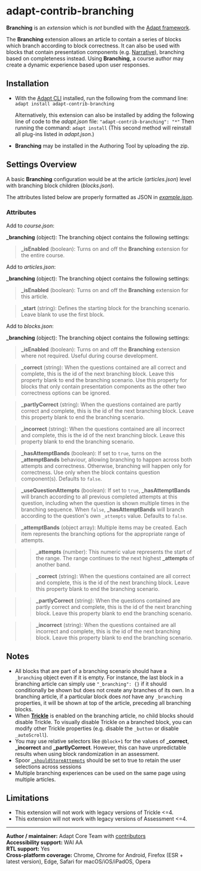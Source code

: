 # adapt-contrib-branching

**Branching** is an *extension* which is *not* bundled with the [Adapt framework](https://github.com/adaptlearning/adapt_framework).

The **Branching** extension allows an article to contain a series of blocks which branch according to block correctness. It can also be used with blocks that contain presentation components (e.g. [Narrative](https://github.com/adaptlearning/adapt-contrib-narrative)), branching based on completeness instead. Using **Branching**, a course author may create a dynamic experience based upon user responses.

## Installation

* With the [Adapt CLI](https://github.com/adaptlearning/adapt-cli) installed, run the following from the command line:
`adapt install adapt-contrib-branching`

    Alternatively, this extension can also be installed by adding the following line of code to the *adapt.json* file:
    `"adapt-contrib-branching": "*"`
    Then running the command:
    `adapt install`
    (This second method will reinstall all plug-ins listed in *adapt.json*.)

* **Branching** may be installed in the Authoring Tool by uploading the zip.

## Settings Overview

A basic **Branching** configuration would be at the article (*articles.json*) level with branching block children (*blocks.json*).

The attributes listed below are properly formatted as JSON in [*example.json*](https://github.com/adaptlearning/adapt-contrib-branching/blob/master/example.json).

### Attributes

Add to *course.json*:

**\_branching** (object): The branching object contains the following settings:

>**\_isEnabled** (boolean): Turns on and off the **Branching** extension for the entire course.

Add to *articles.json*:

**\_branching** (object): The branching object contains the following settings:

>**\_isEnabled** (boolean): Turns on and off the **Branching** extension for this article.

>**\_start** (string): Defines the starting block for the branching scenario. Leave blank to use the first block.

Add to *blocks.json*:

**\_branching** (object): The branching object contains the following settings:

>**\_isEnabled** (boolean): Turns on and off the **Branching** extension where not required. Useful during course development.

>**\_correct** (string): When the questions contained are all correct and complete, this is the id of the next branching block. Leave this property blank to end the branching scenario. Use this property for blocks that only contain presentation components as the other two correctness options can be ignored.

>**\_partlyCorrect** (string): When the questions contained are partly correct and complete, this is the id of the next branching block. Leave this property blank to end the branching scenario. 

>**\_incorrect** (string): When the questions contained are all incorrect and complete, this is the id of the next branching block. Leave this property blank to end the branching scenario. 

>**\_hasAttemptBands** (boolean): If set to `true`, turns on the **\_attemptBands** behaviour, allowing branching to happen across both attempts and correctness. Otherwise, branching will happen only for correctness. Use only when the block contains question component(s). Defaults to `false`.

>**\_useQuestionAttempts** (boolean): If set to `true`, **\_hasAttemptBands** will branch according to all previous completed attempts at this question, including when the question is shown multiple times in the branching sequence. When `false`, **\_hasAttemptBands** will branch according to the question's own `_attempts` value. Defaults to `false`.

>**\_attemptBands** (object array): Multiple items may be created. Each item represents the branching options for the appropriate range of attempts.

>>**\_attempts** (number): This numeric value represents the start of the range. The range continues to the next highest **\_attempts** of another band.

>>**\_correct** (string): When the questions contained are all correct and complete, this is the id of the next branching block. Leave this property blank to end the branching scenario. 

>>**\_partlyCorrect** (string): When the questions contained are partly correct and complete, this is the id of the next branching block. Leave this property blank to end the branching scenario. 

>>**\_incorrect** (string): When the questions contained are all incorrect and complete, this is the id of the next branching block. Leave this property blank to end the branching scenario. 

## Notes

* All blocks that are part of a branching scenario should have a `_branching` object even if it is empty. For instance, the last block in a branching article can simply use `"_branching": {}` if it should conditionally be shown but does not create any branches of its own. In a branching article, if a particular block does *not* have any `_branching` properties, it will be shown at top of the article, preceding all branching blocks.
* When [**Trickle**](https://github.com/adaptlearning/adapt-contrib-trickle) is enabled on the branching article, no child blocks should disable Trickle. To visually disable Trickle on a branched block, you can modify other Trickle properties (e.g. disable the `_button` or disable `_autoScroll`).
* You may use relative selectors like `@block+1` for the values of **\_correct**, **\_incorrect** and **\_partlyCorrect**. However, this can have unpredictable results when using block randomization in an assessment.
* Spoor [`_shouldStoreAttempts`](https://github.com/adaptlearning/adapt-contrib-spoor#_shouldstoreattempts-boolean) should be set to true to retain the user selections across sessions
* Multiple branching experiences can be used on the same page using multiple articles.

## Limitations

* This extension will not work with legacy versions of Trickle <=4.
* This extension will not work with legacy versions of Assessment <=4.

----------------------------

**Author / maintainer:** Adapt Core Team with [contributors](https://github.com/adaptlearning/adapt-contrib-trickle/graphs/contributors)<br/>
**Accessibility support:** WAI AA<br/>
**RTL support:** Yes<br/>
**Cross-platform coverage:** Chrome, Chrome for Android, Firefox (ESR + latest version), Edge, Safari for macOS/iOS/iPadOS, Opera<br/>
